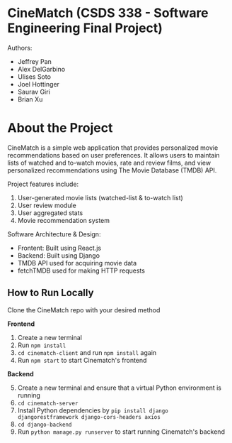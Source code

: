 # CineMatch (CSDS 338 - Software Engineering Final Project)

Authors:

 - Jeffrey Pan 
 - Alex DelGarbino 
 - Ulises Soto 
 - Joel Hottinger 
 - Saurav Giri 
 - Brian Xu

# About the Project

CineMatch is a simple web application that provides personalized movie recommendations based on user preferences. It allows users to maintain lists of watched and to-watch movies, rate and review films, and view personalized recommendations using The Movie Database (TMDB) API. 

Project features include:

 1. User-generated movie lists (watched-list & to-watch list)
 2. User review module
 3. User aggregated stats 
 4. Movie recommendation system

Software Architecture & Design:

 - Frontent: Built using React.js 
 - Backend: Built using Django 
 - TMDB API used for acquiring movie data
 - fetchTMDB used for making HTTP requests 

## How to Run Locally

Clone the CineMatch repo with your desired method 

**Frontend**

 1. Create a new terminal 
 2. Run `npm install`
 3. `cd cinematch-client` and run `npm install` again
 4. Run `npm start` to start Cinematch's frontend 
 
 **Backend**
 
 5. Create a new terminal and ensure that a virtual Python environment is running 
 6. `cd cinematch-server`
 7. Install Python dependencies by `pip install django djangorestframework django-cors-headers axios`
 8. `cd django-backend`
 9. Run `python manage.py runserver` to start running Cinematch's backend